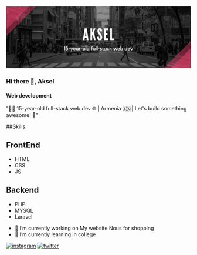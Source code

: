 ![Web development](https://github.com/Aksel588/Aksel588/blob/main/Aksel.png)
 
### Hi there 👋, Aksel
#### Web development
"👨‍💻 15-year-old full-stack web dev 🌐 | Armenia 🇦🇲| Let's build something awesome! 🚀"

 ##Skills: 
  ## FrontEnd
  * HTML
  * CSS
  * JS
 ## Backend
 * PHP
 * MYSQL
 * Laravel

- 🔭 I’m currently working on My website Nous for shopping 
- 🌱 I’m currently learning in  college 


[<img src='https://cdn.jsdelivr.net/npm/simple-icons@3.0.1/icons/instagram.svg' alt='instagram' height='40'>](https://www.instagram.com/https://www.instagram.com/boys.who.code//)  [<img src='https://cdn.jsdelivr.net/npm/simple-icons@3.0.1/icons/twitter.svg' alt='twitter' height='40'>](https://twitter.com/https://twitter.com/AkselDeveloper)  

